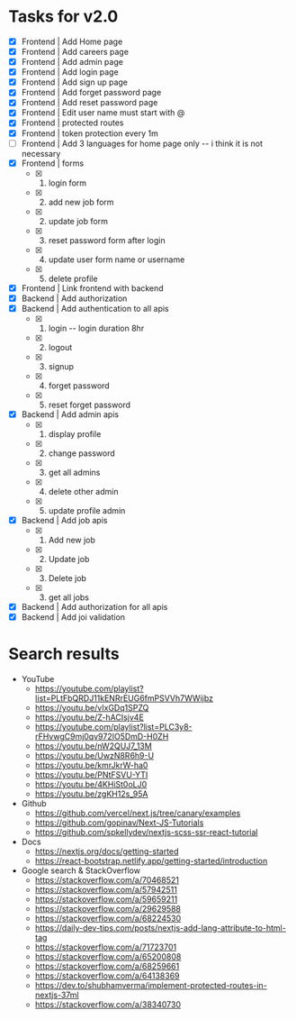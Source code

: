 # Tasks for v2.0

- [X] Frontend | Add Home page
- [X] Frontend | Add careers page
- [X] Frontend | Add admin page
- [X] Frontend | Add login page
- [X] Frontend | Add sign up page
- [X] Frontend | Add forget password page
- [X] Frontend | Add reset password page
- [X] Frontend | Edit user name must start with @
- [X] Frontend | protected routes
- [X] Frontend | token protection every 1m
- [ ] Frontend | Add 3 languages for home page only  -- i think it is not necessary
- [X] Frontend | forms
  - [X] 1. login form
  - [X] 2. add new job form
  - [X] 2. update job form
  - [X] 3. reset password form after login
  - [X] 4. update user form name or username
  - [X] 5. delete profile
- [X] Frontend | Link frontend with backend
- [X] Backend  | Add authorization
- [X] Backend  | Add authentication to all apis
  - [X] 1. login -- login duration 8hr
  - [X] 2. logout
  - [X] 3. signup
  - [X] 4. forget password
  - [X] 5. reset forget password
- [X] Backend  | Add admin apis
  - [X] 1. display profile
  - [X] 2. change password
  - [X] 3. get all admins
  - [X] 4. delete other admin
  - [X] 5. update profile admin
- [X] Backend  | Add job apis
  - [X] 1. Add new job
  - [X] 2. Update job
  - [X] 3. Delete job
  - [X] 3. get all jobs
- [X] Backend  | Add authorization for all apis
- [X] Backend  | Add joi validation

# Search results

- YouTube
  - https://youtube.com/playlist?list=PLtFbQRDJ11kENRrEUG6fmPSVVh7WWijbz
  - https://youtu.be/vIxGDq1SPZQ
  - https://youtu.be/Z-hACIsjv4E
  - https://youtube.com/playlist?list=PLC3y8-rFHvwgC9mj0qv972IO5DmD-H0ZH
  - https://youtu.be/nW2QUJ7_13M
  - https://youtu.be/UwzN8R6h9-U
  - https://youtu.be/kmrJkrW-ha0
  - https://youtu.be/PNtFSVU-YTI
  - https://youtu.be/4KHiSt0oLJ0
  - https://youtu.be/zgKH12s_95A
- Github
  - https://github.com/vercel/next.js/tree/canary/examples
  - https://github.com/gopinav/Next-JS-Tutorials
  - https://github.com/spkellydev/nextjs-scss-ssr-react-tutorial
- Docs
  - https://nextjs.org/docs/getting-started
  - https://react-bootstrap.netlify.app/getting-started/introduction
- Google search & StackOverflow
  - https://stackoverflow.com/a/70468521
  - https://stackoverflow.com/a/57942511
  - https://stackoverflow.com/a/59659211
  - https://stackoverflow.com/a/29629588
  - https://stackoverflow.com/a/68224530
  - https://daily-dev-tips.com/posts/nextjs-add-lang-attribute-to-html-tag
  - https://stackoverflow.com/a/71723701
  - https://stackoverflow.com/a/65200808
  - https://stackoverflow.com/a/68259661
  - https://stackoverflow.com/a/64138369
  - https://dev.to/shubhamverma/implement-protected-routes-in-nextjs-37ml
  - https://stackoverflow.com/a/38340730
